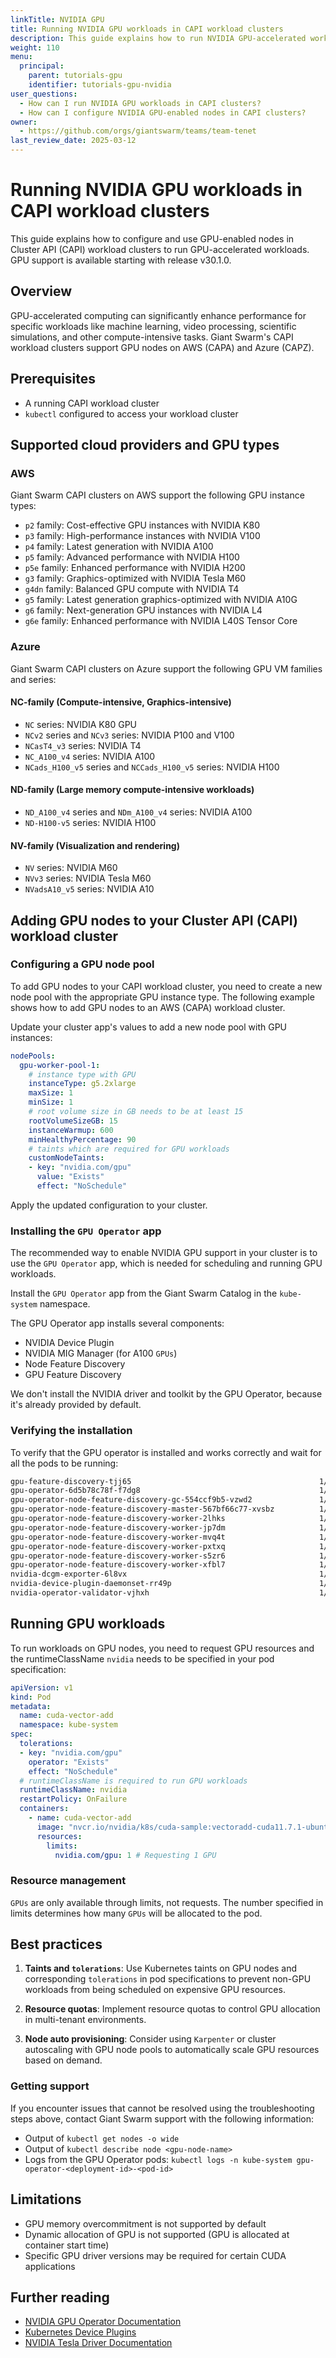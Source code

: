 ```yaml
---
linkTitle: NVIDIA GPU
title: Running NVIDIA GPU workloads in CAPI workload clusters
description: This guide explains how to run NVIDIA GPU-accelerated workloads in CAPI workload clusters.
weight: 110
menu:
  principal:
    parent: tutorials-gpu
    identifier: tutorials-gpu-nvidia
user_questions:
  - How can I run NVIDIA GPU workloads in CAPI clusters?
  - How can I configure NVIDIA GPU-enabled nodes in CAPI clusters?
owner:
  - https://github.com/orgs/giantswarm/teams/team-tenet
last_review_date: 2025-03-12
---
```


# Running NVIDIA GPU workloads in CAPI workload clusters

This guide explains how to configure and use GPU-enabled nodes in Cluster API (CAPI) workload clusters to run GPU-accelerated workloads.
GPU support is available starting with release v30.1.0.

## Overview

GPU-accelerated computing can significantly enhance performance for specific workloads like machine learning, video processing, scientific simulations, and other compute-intensive tasks. Giant Swarm's CAPI workload clusters support GPU nodes on AWS (CAPA) and Azure (CAPZ).

## Prerequisites

- A running CAPI workload cluster
- `kubectl` configured to access your workload cluster

## Supported cloud providers and GPU types

### AWS

Giant Swarm CAPI clusters on AWS support the following GPU instance types:

- `p2` family: Cost-effective GPU instances with NVIDIA K80
- `p3` family: High-performance instances with NVIDIA V100
- `p4` family: Latest generation with NVIDIA A100
- `p5` family: Advanced performance with NVIDIA H100
- `p5e` family: Enhanced performance with NVIDIA H200
- `g3` family: Graphics-optimized with NVIDIA Tesla M60
- `g4dn` family: Balanced GPU compute with NVIDIA T4
- `g5` family: Latest generation graphics-optimized with NVIDIA A10G
- `g6` family: Next-generation GPU instances with NVIDIA L4
- `g6e` family: Enhanced performance with NVIDIA L40S Tensor Core

### Azure

Giant Swarm CAPI clusters on Azure support the following GPU VM families and series:

#### NC-family (Compute-intensive, Graphics-intensive)

- `NC` series: NVIDIA K80 GPU
- `NCv2` series and `NCv3` series: NVIDIA P100 and V100
- `NCasT4_v3` series: NVIDIA T4
- `NC_A100_v4` series: NVIDIA A100
- `NCads_H100_v5` series and `NCCads_H100_v5` series: NVIDIA H100

#### ND-family (Large memory compute-intensive workloads)

- `ND_A100_v4` series and `NDm_A100_v4` series: NVIDIA A100
- `ND-H100-v5` series: NVIDIA H100

#### NV-family (Visualization and rendering)

- `NV` series: NVIDIA M60
- `NVv3` series: NVIDIA Tesla M60
- `NVadsA10_v5` series: NVIDIA A10

## Adding GPU nodes to your Cluster API (CAPI) workload cluster

### Configuring a GPU node pool

To add GPU nodes to your CAPI workload cluster, you need to create a new node pool with the appropriate GPU instance type. The following example shows how to add GPU nodes to an AWS (CAPA) workload cluster.

Update your cluster app's values to add a new node pool with GPU instances:

```yaml
nodePools:
  gpu-worker-pool-1:
    # instance type with GPU
    instanceType: g5.2xlarge
    maxSize: 1
    minSize: 1
    # root volume size in GB needs to be at least 15
    rootVolumeSizeGB: 15
    instanceWarmup: 600
    minHealthyPercentage: 90
    # taints which are required for GPU workloads
    customNodeTaints:
    - key: "nvidia.com/gpu"
      value: "Exists"
      effect: "NoSchedule"
```

Apply the updated configuration to your cluster.

### Installing the `GPU Operator` app

The recommended way to enable NVIDIA GPU support in your cluster is to use the `GPU Operator` app, which is needed for scheduling and running GPU workloads.

Install the `GPU Operator` app from the Giant Swarm Catalog in the `kube-system` namespace.

The GPU Operator app installs several components:

- NVIDIA Device Plugin
- NVIDIA MIG Manager (for A100 `GPUs`)
- Node Feature Discovery
- GPU Feature Discovery

We don't install the NVIDIA driver and toolkit by the GPU Operator, because it's already provided by default.

### Verifying the installation

To verify that the GPU operator is installed and works correctly and wait for all the pods to be running:

```bash
gpu-feature-discovery-tjj65                                          1/1     Running     0          6s
gpu-operator-6d5b78c78f-f7dg8                                        1/1     Running     0          15s
gpu-operator-node-feature-discovery-gc-554ccf9b5-vzwd2               1/1     Running     0          15s
gpu-operator-node-feature-discovery-master-567bf66c77-xvsbz          1/1     Running     0          15s
gpu-operator-node-feature-discovery-worker-2lhks                     1/1     Running     0          15s
gpu-operator-node-feature-discovery-worker-jp7dm                     1/1     Running     0          15s
gpu-operator-node-feature-discovery-worker-mvq4t                     1/1     Running     0          15s
gpu-operator-node-feature-discovery-worker-pxtxq                     1/1     Running     0          15s
gpu-operator-node-feature-discovery-worker-s5zr6                     1/1     Running     0          15s
gpu-operator-node-feature-discovery-worker-xfbl7                     1/1     Running     0          15s
nvidia-dcgm-exporter-6l8vx                                           1/1     Running     0          6s
nvidia-device-plugin-daemonset-rr49p                                 1/1     Running     0          6s
nvidia-operator-validator-vjhxh                                      1/1     Running     0          7s
```

## Running GPU workloads

To run workloads on GPU nodes, you need to request GPU resources and the runtimeClassName `nvidia` needs to be specified in your pod specification:

```yaml
apiVersion: v1
kind: Pod
metadata:
  name: cuda-vector-add
  namespace: kube-system
spec:
  tolerations:
  - key: "nvidia.com/gpu"
    operator: "Exists"
    effect: "NoSchedule"
  # runtimeClassName is required to run GPU workloads
  runtimeClassName: nvidia
  restartPolicy: OnFailure
  containers:
    - name: cuda-vector-add
      image: "nvcr.io/nvidia/k8s/cuda-sample:vectoradd-cuda11.7.1-ubuntu20.04"
      resources:
        limits:
          nvidia.com/gpu: 1 # Requesting 1 GPU
```

### Resource management

`GPUs` are only available through limits, not requests. The number specified in limits determines how many `GPUs` will be allocated to the pod.

## Best practices

1. **Taints and `tolerations`**: Use Kubernetes taints on GPU nodes and corresponding `tolerations` in pod specifications to prevent non-GPU workloads from being scheduled on expensive GPU resources.

2. **Resource quotas**: Implement resource quotas to control GPU allocation in multi-tenant environments.

3. **Node auto provisioning**: Consider using `Karpenter` or cluster autoscaling with GPU node pools to automatically scale GPU resources based on demand.

### Getting support

If you encounter issues that cannot be resolved using the troubleshooting steps above, contact Giant Swarm support with the following information:

- Output of `kubectl get nodes -o wide`
- Output of `kubectl describe node <gpu-node-name>`
- Logs from the GPU Operator pods: `kubectl logs -n kube-system gpu-operator-<deployment-id>-<pod-id>`

## Limitations

- GPU memory overcommitment is not supported by default
- Dynamic allocation of GPU is not supported (GPU is allocated at container start time)
- Specific GPU driver versions may be required for certain CUDA applications

## Further reading

- [NVIDIA GPU Operator Documentation](https://docs.nvidia.com/datacenter/cloud-native/gpu-operator/overview.html)
- [Kubernetes Device Plugins](https://kubernetes.io/docs/concepts/extend-kubernetes/compute-storage-net/device-plugins/)
- [NVIDIA Tesla Driver Documentation](https://docs.nvidia.com/datacenter/tesla/tesla-installation-notes/index.html)
